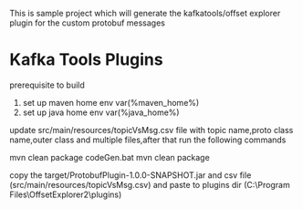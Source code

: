 This is sample project which will generate the kafkatools/offset explorer plugin for the custom protobuf messages
# Kafka Tools Plugins
prerequisite to build
1. set up maven home env var(%maven_home%)
2. set up java home env var(%java_home%)

update src/main/resources/topicVsMsg.csv file with topic name,proto class name,outer class and multiple files,after that
run the following commands

mvn clean package
codeGen.bat
mvn clean package

copy the target/ProtobufPlugin-1.0.0-SNAPSHOT.jar and csv file (src/main/resources/topicVsMsg.csv) and paste
to plugins dir (C:\Program Files\OffsetExplorer2\plugins)

